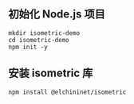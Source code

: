 
## 初始化 Node.js 项目

```shell
mkdir isometric-demo
cd isometric-demo
npm init -y
```

## 安装 isometric 库
```shell
npm install @elchininet/isometric
```